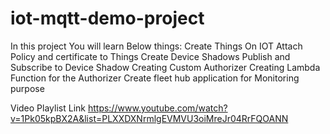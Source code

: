 # iot-mqtt-demo-project

In this project You will learn Below things:
    Create Things On IOT
    Attach Policy and certificate to Things
    Create Device Shadows
    Publish and Subscribe to Device Shadow
    Creating Custom Authorizer
    Creating Lambda Function for the Authorizer
    Create fleet hub application for Monitoring purpose

Video Playlist Link
https://www.youtube.com/watch?v=1Pk05kpBX2A&list=PLXXDXNrmlgEVMVU3oiMreJr04RrFQOANN

